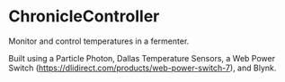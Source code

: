 # ChronicleController

Monitor and control temperatures in a fermenter.

Built using a Particle Photon, Dallas Temperature Sensors, a Web Power Switch (https://dlidirect.com/products/web-power-switch-7), and Blynk.

